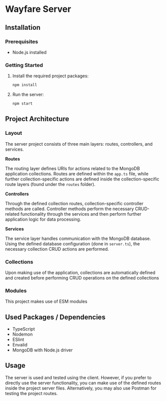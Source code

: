 # Wayfare Server

## Installation

### Prerequisites

- Node.js installed

### Getting Started

1. Install the required project packages:

   ```bash
   npm install
   ```

2. Run the server:

   ```bash
   npm start
   ```

## Project Architecture

### Layout

The server project consists of three main layers: routes, controllers, and services.

**Routes**

The routing layer defines URIs for actions related to the MongoDB application collections. Routes are defined within the `app.ts` file, while further collection-specific actions are defined inside the collection-specific route layers (found under the `routes` folder).

**Controllers**

Through the defined collection routes, collection-specific controller methods are called. Controller methods perform the necessary CRUD-related functionality through the services and then perform further application logic for data processing.

**Services**

The service layer handles communication with the MongoDB database. Using the defined database configuration (done in `server.ts`), the necessary collection CRUD actions are performed.

### Collections

Upon making use of the application, collections are automatically defined and created before performing CRUD operations on the defined collections

### Modules

This project makes use of ESM modules

## Used Packages / Dependencies

- TypeScript
- Nodemon
- ESlint
- Envalid
- MongoDB with Node.js driver

## Usage

The server is used and tested using the client. However, if you prefer to directly use the server functionality, you can make use of the defined routes inside the project server files. Alternatively, you may also use Postman for testing the project routes.
